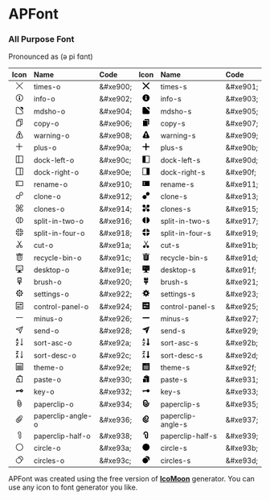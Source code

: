 ﻿# APFont

### All Purpose Font  
Pronounced as (ə pi fɑnt)  

| Icon | Name | Code | Icon | Name | Code |
| :---: | :--- | :--- | :---: | :--- | :--- |
| ![times-o](Icons/png/times-o.png) | times-o | \&#xe900; | ![times-s](Icons/png/times-s.png) | times-s | \&#xe901; |
| ![info-o](Icons/png/info-o.png) | info-o | \&#xe902; | ![info-s](Icons/png/info-s.png) | info-s | \&#xe903; |
| ![mdsho-0](Icons/png/mdsho-o.png) | mdsho-o | \&#xe904; | ![mdsho-s](Icons/png/mdsho-s.png) | mdsho-s | \&#xe905; |
| ![copy-0](Icons/png/copy-o.png) | copy-o | \&#xe906; | ![copy-s](Icons/png/copy-s.png) | copy-s | \&#xe907; |
| ![warning-0](Icons/png/warning-o.png) | warning-o | \&#xe908; | ![warning-s](Icons/png/warning-s.png) | warning-s | \&#xe909; |
| ![plus-0](Icons/png/plus-o.png) | plus-o | \&#xe90a; | ![plus-s](Icons/png/plus-s.png) | plus-s | \&#xe90b; |
| ![dock-left-o](Icons/png/dock-left-o.png) | dock-left-o | \&#xe90c; | ![dock-left-s](Icons/png/dock-left-s.png) | dock-left-s | \&#xe90d; |
| ![dock-right-o](Icons/png/dock-right-o.png) | dock-right-o | \&#xe90e; | ![dock-right-s](Icons/png/dock-right-s.png) | dock-right-s | \&#xe90f; |
| ![rename-o](Icons/png/rename-o.png) | rename-o | \&#xe910; | ![rename-s](Icons/png/rename-s.png) | rename-s | \&#xe911; |
| ![clone-o](Icons/png/clone-o.png) | clone-o | \&#xe912; | ![clone-s](Icons/png/clone-s.png) | clone-s | \&#xe913; |
| ![clones-o](Icons/png/clones-o.png) | clones-o | \&#xe914; | ![clones-s](Icons/png/clones-s.png) | clones-s | \&#xe915; |
| ![split-in-two-o](Icons/png/split-in-two-o.png) | split-in-two-o | \&#xe916; | ![split-in-two-s](Icons/png/split-in-two-s.png) | split-in-two-s | \&#xe917; |
| ![split-in-four-o](Icons/png/split-in-four-o.png) | split-in-four-o | \&#xe918; | ![split-in-four-s](Icons/png/split-in-four-s.png) | split-in-four-s | \&#xe919; |
| ![cut-o](Icons/png/cut-o.png) | cut-o | \&#xe91a; | ![cut-s](Icons/png/cut-s.png) | cut-s | \&#xe91b; |
| ![recycle-bin-o](Icons/png/recycle-bin-o.png) | recycle-bin-o | \&#xe91c; | ![recycle-bin-s](Icons/png/recycle-bin-s.png) | recycle-bin-s | \&#xe91d; |
| ![desktop-o](Icons/png/desktop-o.png) | desktop-o | \&#xe91e; | ![desktop-s](Icons/png/desktop-s.png) | desktop-s | \&#xe91f; |
| ![brush-o](Icons/png/brush-o.png) | brush-o | \&#xe920; | ![brush-s](Icons/png/brush-s.png) | brush-s | \&#xe921; |
| ![settings-o](Icons/png/settings-o.png) | settings-o | \&#xe922; | ![settings-s](Icons/png/settings-s.png) | settings-s | \&#xe923; |
| ![control-panel-o](Icons/png/control-panel-o.png) | control-panel-o | \&#xe924; | ![control-panel-s](Icons/png/control-panel-s.png) | control-panel-s | \&#xe925; |
| ![minus-o](Icons/png/minus-o.png) | minus-o | \&#xe926; | ![minus-s](Icons/png/minus-s.png) | minus-s | \&#xe927; |
| ![send-o](Icons/png/send-o.png) | send-o | \&#xe928; | ![send-s](Icons/png/send-s.png) | send-s | \&#xe929; |
| ![sort-asc-o](Icons/png/sort-asc-o.png) | sort-asc-o | \&#xe92a; | ![sort-asc-s](Icons/png/sort-asc-s.png) | sort-asc-s | \&#xe92b; |
| ![sort-desc-o](Icons/png/sort-desc-o.png) | sort-desc-o | \&#xe92c; | ![sort-desc-s](Icons/png/sort-desc-s.png) | sort-desc-s | \&#xe92d; |
| ![theme-o](Icons/png/theme-o.png) | theme-o | \&#xe92e; | ![theme-s](Icons/png/theme-s.png) | theme-s | \&#xe92f; |
| ![paste-o](Icons/png/paste-o.png) | paste-o | \&#xe930; | ![paste-s](Icons/png/paste-s.png) | paste-s | \&#xe931; |
| ![key-o](Icons/png/key-o.png) | key-o | \&#xe932; | ![key-s](Icons/png/key-s.png) | key-s | \&#xe933; |
| ![paperclip-o](Icons/png/paperclip-o.png) | paperclip-o | \&#xe934; | ![paperclip-s](Icons/png/paperclip-s.png) | paperclip-s | \&#xe935; |
| ![paperclip-angle-o](Icons/png/paperclip-angle-o.png) | paperclip-angle-o | \&#xe936; | ![paperclip-angle-s](Icons/png/paperclip-angle-s.png) | paperclip-angle-s | \&#xe937; |
| ![paperclip-half-o](Icons/png/paperclip-half-o.png) | paperclip-half-o | \&#xe938; | ![paperclip-half-s](Icons/png/paperclip-half-s.png) | paperclip-half-s | \&#xe939; |
| ![circle-o](Icons/png/circle-o.png) | circle-o | \&#xe93a; | ![circle-s](Icons/png/circle-s.png) | circle-s | \&#xe93b; |
| ![circles-o](Icons/png/circles-o.png) | circles-o | \&#xe93c; | ![circles-s](Icons/png/circles-s.png) | circles-s | \&#xe93d; |
                                
APFont was created using the free version of <b>[IcoMoon](https://icomoon.io)</b> generator. You can use any icon to font generator you like.
